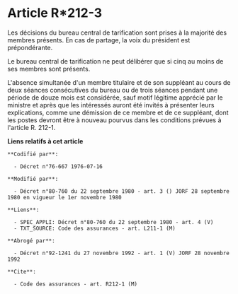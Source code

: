 # Article R*212-3

Les décisions du bureau central de tarification sont prises à la majorité des membres présents. En cas de partage, la voix du
président est prépondérante.

Le bureau central de tarification ne peut délibérer que si cinq au moins de ses membres sont présents.

L'absence simultanée d'un membre titulaire et de son suppléant au cours de deux séances consécutives du bureau ou de trois
séances pendant une période de douze mois est considérée, sauf motif légitime apprécié par le ministre et après que les
intéressés auront été invités à présenter leurs explications, comme une démission de ce membre et de ce suppléant, dont les
postes devront être à nouveau pourvus dans les conditions prévues à l'article R. 212-1.

**Liens relatifs à cet article**

	**Codifié par**:

	  - Décret n°76-667 1976-07-16

	**Modifié par**:

	  - Décret n°80-760 du 22 septembre 1980 - art. 3 () JORF 28 septembre 1980 en vigueur le 1er novembre 1980

	**Liens**:

	  - SPEC_APPLI: Décret n°80-760 du 22 septembre 1980 - art. 4 (V)
	  - TXT_SOURCE: Code des assurances - art. L211-1 (M)

	**Abrogé par**:

	  - Décret n°92-1241 du 27 novembre 1992 - art. 1 (V) JORF 28 novembre 1992

	**Cite**:

	  - Code des assurances - art. R212-1 (M)
